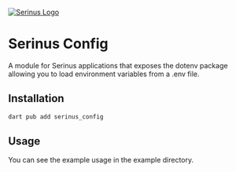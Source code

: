 
[![Serinus Logo][logo_white]][repo_link]

# Serinus Config

A module for Serinus applications that exposes the dotenv package allowing you to load environment variables from a .env file.

## Installation

```bash
dart pub add serinus_config
```

## Usage

You can see the example usage in the example directory.

[logo_white]: https://raw.githubusercontent.com/francescovallone/serinus/main/packages/serinus/assets/serinus-logo-long.png
[repo_link]: https://github.com/francescovallone/serinus
